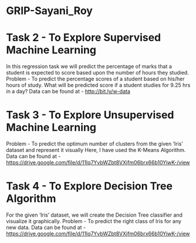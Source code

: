 # GRIP-Sayani_Roy
# Task 2 - To Explore Supervised Machine Learning

In this regression task we will predict the percentage of marks that a student is expected to score based upon the number of hours they studied.
Problem - 
To predict the percentage scores of a student based on his/her hours of study.
What will be predicted score if a student studies for 9.25 hrs in a day?
Data can be found at - http://bit.ly/w-data

# Task 3 - To Explore Unsupervised Machine Learning

Problem - 
To predict the optimum number of clusters from the given ‘Iris’ dataset and represent it visually 
Here, I have used the K-Means Algorithm.
Data can be found at - https://drive.google.com/file/d/11Iq7YvbWZbt8VXjfm06brx66b10YiwK-/view

# Task 4 - To Explore Decision Tree Algorithm

For the given ‘Iris’ dataset, we will create the Decision Tree classifier and visualize it graphically. 
Problem - 
To predict the right class of Iris for any new data.
Data can be found at - https://drive.google.com/file/d/11Iq7YvbWZbt8VXjfm06brx66b10YiwK-/view
